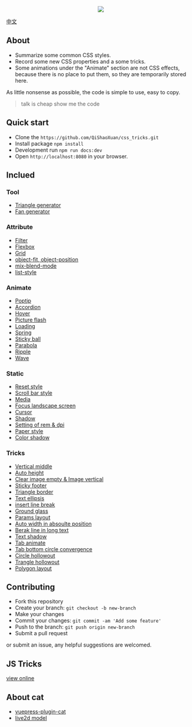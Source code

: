 <div align="center"><img src="https://raw.githubusercontent.com/QiShaoXuan/css_tricks/master/logo.png"></div>

<a href='https://github.com/QiShaoXuan/css_tricks/'>中文</a>

## About

- Summarize some common CSS styles.
- Record some new CSS properties and a some tricks.
- Some animations under the "Animate" section are not CSS effects, because there is no place to put them, so they are temporarily stored here.

As little nonsense as possible, the code is simple to use, easy to copy.

> talk is cheap show me the code

## Quick start

- Clone the `https://github.com/QiShaoXuan/css_tricks.git`
- Install package `npm install`
- Development run `npm run docs:dev`
- Open `http://localhost:8080` in your browser.

## Inclued 

### Tool
- <a href="https://qishaoxuan.github.io/css_tricks/_en/createTriangle/">Triangle generator</a>
- <a href="https://qishaoxuan.github.io/css_tricks/_en/sector/">Fan generator</a>

### Attribute
- <a href="https://qishaoxuan.github.io/css_tricks/_en/filter/">Filter</a>
- <a href="https://qishaoxuan.github.io/css_tricks/_en/flexbox/">Flexbox</a>
- <a href="https://qishaoxuan.github.io/css_tricks/_en/grid/">Grid</a>
- <a href="https://qishaoxuan.github.io/css_tricks/_en/object/">object-fit, object-position</a>
- <a href="https://qishaoxuan.github.io/css_tricks/_en/mixBlendMode/">mix-blend-mode</a>
- <a href="https://qishaoxuan.github.io/css_tricks/_en/list/">list-style</a>

### Animate
- <a href="https://qishaoxuan.github.io/css_tricks/_en/poptip/">Poptip</a>
- <a href="https://qishaoxuan.github.io/css_tricks/_en/accordion/">Accordion</a>
- <a href="https://qishaoxuan.github.io/css_tricks/_en/hover/">Hover</a>
- <a href="https://qishaoxuan.github.io/css_tricks/_en/flash/">Picture flash</a>
- <a href="https://qishaoxuan.github.io/css_tricks/_en/loading/">Loading</a>
- <a href="https://qishaoxuan.github.io/css_tricks/_en/spring/">Spring</a>
- <a href="https://qishaoxuan.github.io/css_tricks/_en/stickyBall/">Sticky ball</a>
- <a href="https://qishaoxuan.github.io/css_tricks/_en/parabola/">Parabola</a>
- <a href="https://qishaoxuan.github.io/css_tricks/_en/notCSS/ripple">Ripple</a>
- <a href="https://qishaoxuan.github.io/css_tricks/_en/notCSS/wave">Wave</a>

### Static
- <a href="https://qishaoxuan.github.io/css_tricks/_en/reset/">Reset style</a>
- <a href="https://qishaoxuan.github.io/css_tricks/_en/scrollTemp/">Scroll bar style</a>
- <a href="https://qishaoxuan.github.io/css_tricks/_en/media/">Media</a>
- <a href="https://qishaoxuan.github.io/css_tricks/_en/landscapeScreen/">Focus landscape screen</a>
- <a href="https://qishaoxuan.github.io/css_tricks/_en/cursor/">Cursor</a>
- <a href="https://qishaoxuan.github.io/css_tricks/_en/shadow/">Shadow</a>
- <a href="https://qishaoxuan.github.io/css_tricks/_en/remDpi/">Setting of rem & dpi</a>
- <a href="https://qishaoxuan.github.io/css_tricks/_en/paper/">Paper style</a>
- <a href="https://qishaoxuan.github.io/css_tricks/_en/colorShadow/">Color shadow</a>

### Tricks
- <a href="https://qishaoxuan.github.io/css_tricks/_en/verticalMiddle/">Vertical middle</a>
- <a href="https://qishaoxuan.github.io/css_tricks/_en/autoHeight/">Auto height</a>
- <a href="https://qishaoxuan.github.io/css_tricks/_en/vertical/">Clear image empty & Image vertical</a>
- <a href="https://qishaoxuan.github.io/css_tricks/_en/bottom/">Sticky footer</a>
- <a href="https://qishaoxuan.github.io/css_tricks/_en/triangle/">Triangle border</a>
- <a href="https://qishaoxuan.github.io/css_tricks/_en/ellipsis/">Text ellipsis</a>
- <a href="https://qishaoxuan.github.io/css_tricks/_en/lineBreak/">insert line break</a>
- <a href="https://qishaoxuan.github.io/css_tricks/_en/glass/">Ground glass</a>
- <a href="https://qishaoxuan.github.io/css_tricks/_en/align/">Params layout</a>
- <a href="https://qishaoxuan.github.io/css_tricks/_en/positionWidth/">Auto width in absoulte position</a>
- <a href="https://qishaoxuan.github.io/css_tricks/_en/longText/">Berak line in long text</a>
- <a href="https://qishaoxuan.github.io/css_tricks/_en/textShadow/">Text shadow</a>
- <a href="https://qishaoxuan.github.io/css_tricks/_en/tab/">Tab animate</a>
- <a href="https://qishaoxuan.github.io/css_tricks/_en/tab/circle-border.md">Tab bottom circle convergence</a>
- <a href="https://qishaoxuan.github.io/css_tricks/_en/hollowOut/">Circle hollowout</a>
- <a href="https://qishaoxuan.github.io/css_tricks/_en/hollowOut/trangle.md">Trangle hollowout</a>
- <a href="https://qishaoxuan.github.io/css_tricks/_en/polygonLayout/">Polygon layout</a>


## Contributing

- Fork this repository
- Create your branch: `git checkout -b new-branch`
- Make your changes
- Commit your changes: `git commit -am 'Add some feature'`
- Push to the branch: `git push origin new-branch`
- Submit a pull request

or submit an issue, any helpful suggestions are welcomed.

## JS Tricks
<a href="https://qishaoxuan.github.io/js_tricks/" target="_blank">view online</a>

## About cat

- <a href="https://github.com/QiShaoXuan/vuepress-plugin-cat" target="_blank">vuepress-plugin-cat</a>
- <a href="https://github.com/QiShaoXuan/live2DModel">live2d model</a>
